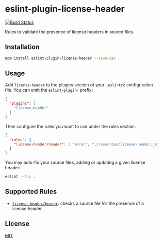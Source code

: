# eslint-plugin-license-header

[![Build Status](https://travis-ci.com/nikku/eslint-plugin-license-header.svg?branch=master)](https://travis-ci.com/nikku/eslint-plugin-license-header)

Rules to validate the presence of license headers in source files.


## Installation

```sh
npm install eslint-plugin-license-header --save-dev
```


## Usage

Add `license-header` to the plugins section of your `.eslintrc` configuration file. You can omit the `eslint-plugin-` prefix:

```json
{
  "plugins": [
    "license-header"
  ]
}
```


Then configure the rules you want to use under the rules section.

```json
{
  "rules": {
    "license-header/header": [ "error", "./resources/license-header.js" ]
  }
}
```

You may auto-fix your source files, adding or updating a given license header:

```sh
eslint --fix .
```


## Supported Rules

* [`license-header/header`](./docs/rules/header.md): checks a source file for the presence of a license header


## License

[MIT](./LICENSE)





